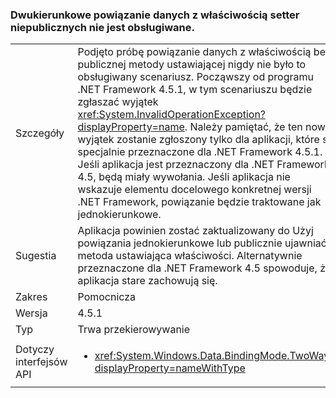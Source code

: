 ### <a name="two-way-data-binding-to-a-property-with-a-non-public-setter-is-not-supported"></a>Dwukierunkowe powiązanie danych z właściwością setter niepublicznych nie jest obsługiwane.

|   |   |
|---|---|
|Szczegóły|Podjęto próbę powiązanie danych z właściwością bez publicznej metody ustawiającej nigdy nie było to obsługiwany scenariusz. Począwszy od programu .NET Framework 4.5.1, w tym scenariuszu będzie zgłaszać wyjątek <xref:System.InvalidOperationException?displayProperty=name>. Należy pamiętać, że ten nowy wyjątek zostanie zgłoszony tylko dla aplikacji, które są specjalnie przeznaczone dla .NET Framework 4.5.1. Jeśli aplikacja jest przeznaczony dla .NET Framework 4.5, będą miały wywołania. Jeśli aplikacja nie wskazuje elementu docelowego konkretnej wersji .NET Framework, powiązanie będzie traktowane jak jednokierunkowe.|
|Sugestia|Aplikacja powinien zostać zaktualizowany do Użyj powiązania jednokierunkowe lub publicznie ujawniać metoda ustawiająca właściwości. Alternatywnie przeznaczone dla .NET Framework 4.5 spowoduje, że aplikacja stare zachowują się.|
|Zakres|Pomocnicza|
|Wersja|4.5.1|
|Typ|Trwa przekierowywanie|
|Dotyczy interfejsów API|<ul><li><xref:System.Windows.Data.BindingMode.TwoWay?displayProperty=nameWithType></li></ul>|

